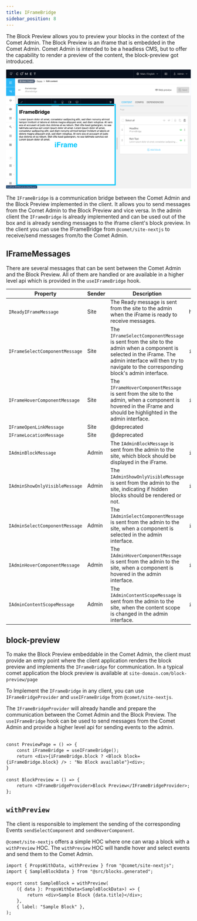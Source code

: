 ```yaml
---
title: IFrameBridge
sidebar_position: 8
---
```


The Block Preview allows you to preview your blocks in the context of the Comet Admin. The Block Preview is an iframe that is embedded in the Comet Admin. Comet Admin is intended to be a headless CMS, but to offer the capability to render a preview of the content, the block-preview got introduced.

![IFrame](images/iframe.png)

The `IFrameBridge` is a communication bridge between the Comet Admin and the Block Preview implemented in the client. It allows you to send messages from the Comet Admin to the Block Preview and vice versa. In the admin client the `IFrameBridge` is already implemented and can be used out of the box and is already sending messages to the iframe client's block preview. In the client you can use the IFrameBridge from `@comet/site-nextjs` to receive/send messages from/to the Comet Admin.

## IFrameMessages

There are several messages that can be sent between the Comet Admin and the Block Preview. All of them are handled or are available in a higher level api which is provided in the `useIFrameBridge` hook.

| Property                       | Sender | Description                                                                                                                                                                                                   | available                                  |
| ------------------------------ | ------ | ------------------------------------------------------------------------------------------------------------------------------------------------------------------------------------------------------------- | ------------------------------------------ |
| `IReadyIFrameMessage`          | Site   | The Ready message is sent from the site to the admin when the iFrame is ready to receive messages.                                                                                                            | handled in `IFrameBridgeProvider`          |
| `IFrameSelectComponentMessage` | Site   | The `IFrameSelectComponentMessage` is sent from the site to the admin when a component is selected in the iFrame. The admin interface will then try to navigate to the corresponding block's admin interface. | `iFrameBridge.sendSelectComponent("id")`   |
| `IFrameHoverComponentMessage`  | Site   | The `IFrameHoverComponentMessage` is sent from the site to the admin, when a component is hovered in the iFrame and should be highlighted in the admin interface.                                             | `iFrameBridge.sendHoverComponent("route")` |
| `IFrameOpenLinkMessage`        | Site   | @deprecated                                                                                                                                                                                                   |
| `IFrameLocationMessage`        | Site   | @deprecated                                                                                                                                                                                                   |
| `IAdminBlockMessage`           | Admin  | The `IAdminBlockMessage` is sent from the admin to the site, which block should be displayed in the iFrame.                                                                                                   | `iFrameBridge.sendBlockState()`            |
| `IAdminShowOnlyVisibleMessage` | Admin  | The `IAdminShowOnlyVisibleMessage` is sent from the admin to the site, indicating if hidden blocks should be rendered or not.                                                                                 | `iFrameBridge.sendShowOnlyVisible(true)`   |
| `IAdminSelectComponentMessage` | Admin  | The `IAdminSelectComponentMessage` is sent from the admin to the site, when a component is selected in the admin interface.                                                                                   | `iFrameBridge.sendSelectComponent("id")`   |
| `IAdminHoverComponentMessage`  | Admin  | The `IAdminHoverComponentMessage` is sent from the admin to the site, when a component is hovered in the admin interface.                                                                                     | `iFrameBridge.sendHoverComponent("id")`    |
| `IAdminContentScopeMessage`    | Admin  | The `IAdminContentScopeMessage` is sent from the admin to the site, when the content scope is changed in the admin interface.                                                                                 | `iFrameBridge.sendContentScope(scope)`     |

## block-preview

To make the Block Preview embeddable in the Comet Admin, the client must provide an entry point where the client application renders the block preview and implements the `IFrameBridge` for communication. In a typical comet application the block preview is available at `site-domain.com/block-preview/page`

To Implement the `IFrameBridge` in any client, you can use `IFrameBridgeProvider` and `useIFrameBridge` from `@comet/site-nextjs`.

The `IFrameBridgeProvider` will already handle and prepare the communication between the Comet Admin and the Block Preview. The `useIFrameBridge` hook can be used to send messages from the Comet Admin and provide a higher level api for sending events to the admin.

```tsx

const PreviewPage = () => {
    const iFrameBridge = useIFrameBridge();
    return <div>{iFrameBridge.block ? <Block block={iFrameBridge.block} /> : "No Block available"}<div>;
}

const BlockPreview = () => {
    return <IFrameBridgeProvider>Block Preview</IFrameBridgeProvider>;
};
```

## `withPreview`

The client is responsible to implement the sending of the corresponding Events `sendSelectComponent` and `sendHoverComponent`.

`@comet/site-nextjs` offers a simple HOC where one can wrap a block with a `withPreview` HOC. The `withPreview` HOC will handle hover and select events and send them to the Comet Admin.

```tsx
import { PropsWithData, withPreview } from "@comet/site-nextjs";
import { SampleBlockData } from "@src/blocks.generated";

export const SampleBlock = withPreview(
    ({ data }: PropsWithData<SampleBlockData>) => {
        return <div>Sample Block {data.title}</div>;
    },
    { label: "Sample Block" },
);
```
